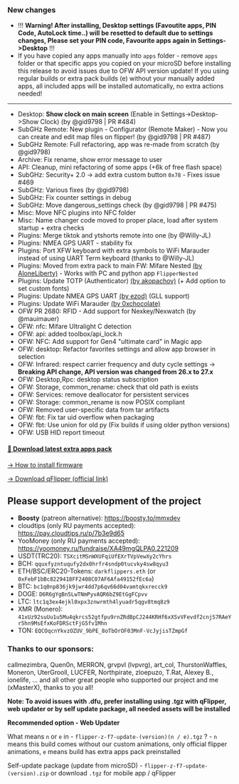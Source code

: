 ### New changes
* !!! **Warning! After installing, Desktop settings (Favoutite apps, PIN Code, AutoLock time..) will be resetted to default due to settings changes, Please set your PIN code, Favourite apps again in Settings->Desktop** !!!
* If you have copied any apps manually into `apps` folder - remove `apps` folder or that specific apps you copied on your microSD before installing this release to avoid issues due to OFW API version update! If you using regular builds or extra pack builds (e) without your manually added apps, all included apps will be installed automatically, no extra actions needed!
-----
* Desktop: **Show clock on main screen** (Enable in Settings->Desktop->Show Clock) (by @gid9798 | PR #484)
* SubGHz Remote: New plugin - Configurator (Remote Maker) - Now you can create and edit map files on flipper! (by @gid9798 | PR #487)
* SubGHz Remote: Full refactoring, app was re-made from scratch (by @gid9798)
* Archive: Fix rename, show error message to user
* API: Cleanup, mini refactoring of some apps (+6k of free flash space)
* SubGHz: Security+ 2.0 -> add extra custom button `0x78` - Fixes issue #469
* SubGHz: Various fixes (by @gid9798)
* SubGHz: Fix counter settings in debug
* SubGHz: Move dangerous_settings check (by @gid9798 | PR #475)
* Misc: Move NFC plugins into NFC folder
* Misc: Name changer code moved to proper place, load after system startup + extra checks
* Plugins: Merge tiktok and ytshorts remote into one (by @Willy-JL)
* Plugins: NMEA GPS UART - stability fix
* Plugins: Port XFW keyboard with extra symbols to WiFi Marauder instead of using UART Term keyboard (thanks to @Willy-JL)
* Plugins: Moved from extra pack to main FW: Mifare Nested [(by AloneLiberty)](https://github.com/AloneLiberty/FlipperNested) - Works with PC and python app `FlipperNested`
* Plugins: Update TOTP (Authenticator) [(by akopachov)](https://github.com/akopachov/flipper-zero_authenticator) (+ Add option to set custom fonts)
* Plugins: Update NMEA GPS UART [(by ezod)](https://github.com/ezod/flipperzero-gps) (GLL support)
* Plugins: Update WiFi Marauder [(by 0xchocolate)](https://github.com/0xchocolate/flipperzero-firmware-with-wifi-marauder-companion)
* OFW PR 2680: RFID - Add support for Nexkey/Nexwatch (by @mauimauer)
* OFW: nfc: Mifare Ultralight C detection
* OFW: api: added toolbox/api_lock.h
* OFW: NFC: Add support for Gen4 "ultimate card" in Magic app
* OFW: desktop: Refactor favorites settings and allow app browser in selection
* OFW: Infrared: respect carrier frequency and duty cycle settings -> **Breaking API change, API version was changed from 26.x to 27.x** 
* OFW: Desktop,Rpc: desktop status subscription
* OFW: Storage, common_rename: check that old path is exists
* OFW: Services: remove deallocator for persistent services
* OFW: Storage: common_rename is now POSIX compliant
* OFW: Removed user-specific data from tar artifacts
* OFW: fbt: Fix tar uid overflow when packaging
* OFW: fbt: Use union for old py (Fix builds if using older python versions)
* OFW: USB HID report timeout

#### [🎲 Download latest extra apps pack](https://github.com/xMasterX/all-the-plugins/archive/refs/heads/main.zip)

[-> How to install firmware](https://github.com/DarkFlippers/unleashed-firmware/blob/dev/documentation/HowToInstall.md)

[-> Download qFlipper (official link)](https://flipperzero.one/update)

## Please support development of the project
* **Boosty** (patreon alternative): https://boosty.to/mmxdev
* cloudtips (only RU payments accepted): https://pay.cloudtips.ru/p/7b3e9d65
* YooMoney (only RU payments accepted): https://yoomoney.ru/fundraise/XA49mgQLPA0.221209
* USDT(TRC20): `TSXcitMSnWXUFqiUfEXrTVpVewXy2cYhrs`
* BCH: `qquxfyzntuqufy2dx0hrfr4sndp0tucvky4sw8qyu3`
* ETH/BSC/ERC20-Tokens: `darkflippers.eth` (or `0xFebF1bBc8229418FF2408C07AF6Afa49152fEc6a`)
* BTC: `bc1q0np836jk9jwr4dd7p6qv66d04vamtqkxrecck9`
* DOGE: `D6R6gYgBn5LwTNmPyvAQR6bZ9EtGgFCpvv`
* LTC: `ltc1q3ex4ejkl0xpx3znwrmth4lyuadr5qgv8tmq8z9`
* XMR (Monero): `41xUz92suUu1u5Mu4qkrcs52gtfpu9rnZRdBpCJ244KRHf6xXSvVFevdf2cnjS7RAeYr5hn9MsEfxKoFDRSctFjG5fv1Mhn`
* TON: `EQCOqcnYkvzOZUV_9bPE_8oTbOrOF03MnF-VcJyjisTZmpGf`

### Thanks to our sponsors:
callmezimbra, Quen0n, MERRON, grvpvl (lvpvrg), art_col, ThurstonWaffles, Moneron, UterGrooll, LUCFER, Northpirate, zloepuzo, T.Rat, Alexey B., ionelife, ...
and all other great people who supported our project and me (xMasterX), thanks to you all!

**Note: To avoid issues with .dfu, prefer installing using .tgz with qFlipper, web updater or by self update package, all needed assets will be installed**

**Recommended option - Web Updater**

What means `n` or `e` in - `flipper-z-f7-update-(version)(n / e).tgz` ? - `n` means this build comes without our custom animations, only official flipper animations, 
`e` means build has extra apps pack preinstalled

Self-update package (update from microSD) - `flipper-z-f7-update-(version).zip` or download `.tgz` for mobile app / qFlipper


